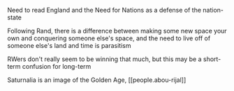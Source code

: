 
Need to read England and the Need for Nations as a defense of the nation-state

Following Rand, there is a difference between making some new space your own and conquering someone else's space, and the need to live off of someone else's land and time is parasitism

RWers don't really seem to be winning that much, but this may be a short-term confusion for long-term

Saturnalia is an image of the Golden Age, [[people.abou-rijal]]
